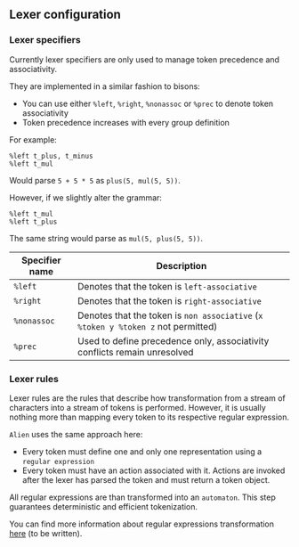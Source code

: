 ## Lexer configuration

### Lexer specifiers

Currently lexer specifiers are only used to manage token precedence and associativity.

They are implemented in a similar fashion to bisons:

- You can use either `%left`, `%right`, `%nonassoc` or `%prec` to denote token associativity
- Token precedence increases with every group definition

For example:

```
%left t_plus, t_minus
%left t_mul
```

Would parse `5 + 5 * 5` as `plus(5, mul(5, 5))`.

However, if we slightly alter the grammar:

```
%left t_mul
%left t_plus
```

The same string would parse as `mul(5, plus(5, 5))`.

| Specifier name | Description                                                                       |
|----------------|-----------------------------------------------------------------------------------|
| `%left`        | Denotes that the token is `left-associative`                                      |
| `%right`       | Denotes that the token is `right-associative`                                     |
| `%nonassoc`    | Denotes that the token is `non associative` (`x %token y %token z` not permitted) |
| `%prec`        | Used to define precedence only, associativity conflicts remain unresolved         |

### Lexer rules

Lexer rules are the rules that describe how transformation from a stream of characters into a stream of tokens is performed. However, it is usually nothing more than mapping every token to its respective regular expression.

`Alien` uses the same approach here:
- Every token must define one and only one representation using a `regular expression`
- Every token must have an action associated with it. Actions are invoked after the lexer has parsed the token and must return a token object.

All regular expressions are than transformed into an `automaton`. This step guarantees deterministic and efficient tokenization.

You can find more information about regular expressions transformation [here](How%20It%20Works.md) (to be written).
